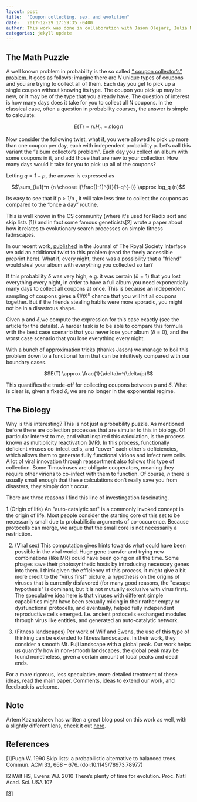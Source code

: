 ```yaml
---
layout: post
title:  "Coupon collecting, sex, and evolution"
date:   2017-12-29 17:59:35 -0400
author: This work was done in collaboration with Jason Olejarz, Iulia Neagu and Martin Nowak.
categories: jekyll update
---
```


<script type="text/x-mathjax-config">
        MathJax.Hub.Config({
            tex2jax: {
              skipTags: ['script', 'noscript', 'style', 'textarea', 'pre']
            }
          });

        MathJax.Hub.Queue(function() {
            var all = MathJax.Hub.getAllJax(), i;
            for(i=0; i < all.length; i += 1) {
                all[i].SourceElement().parentNode.className += ' has-jax';
            }
        });

</script>

<script type="text/javascript"
        src="https://cdn.mathjax.org/mathjax/latest/MathJax.js?config=TeX-AMS-MML_HTMLorMML"></script>
<script
  type="text/javascript"
  charset="utf-8"
  src="https://vincenttam.github.io/javascripts/MathJaxLocal.js"></script>

## The Math Puzzle

A well known problem in probability is the so called [“ coupon collector’s” problem](https://en.wikipedia.org/wiki/Coupon_collector%27s_problem). It goes as follows: imagine there are $N$ unique types of coupons and you are trying to collect all of them. Each day you get to pick up a single coupon without knowing its type. The coupon you pick up may be new, or it may be of the type that you already have. The question of interest is how many days does it take for you to collect all N coupons. In the classical case, often a question in probability courses, the answer is simple to calculate:

$$E(T)= n. H_n \approx n \log n $$

Now consider the following twist, what if, you were allowed to pick up more than one coupon per day, each with independent probability p. Let’s call this variant the “album collector’s problem”.  Each day you collect an album with some coupons in it, and add those that are new to your collection. How many days would it take for you to pick up all of the coupons? 

Letting $q=1-p$, the answer is expressed as  

$$\sum_{i=1}^n {n \choose i}\frac{(-1)^{i}}{1-q^{-i}} \approx log_q (n)$$


Its easy to see that if p > 1/n , it will take less time to collect the coupons as compared to the “once a day” routine. 

This is well known in the CS community (where it's used for Radix sort and skip lists [1]) and in fact some famous geneticists[2] wrote a paper about how it relates to evolutionary search processes on simple fitness ladnscapes. 

In our recent work, [published](http://rsif.royalsocietypublishing.org/content/15/139/20180003) in the Journal of The Royal Society Interface we add an additional twist to this problem (read the freely accessible preprint [here](https://arxiv.org/abs/1612.00825)). What if, every night, there was a possibility that a "friend" would steal your album with everything you collected so far?

If this probability $\delta$ was very high, e.g. it was certain ($\delta=1$) that you lost everything every night, in order to have a full album you need exponentially many days to collect all coupons at once. This is because an independent sampling of coupons gives a $(1/p)^n$ chance that you will hit all coupons together. But if the friends stealing habits were more sporadic, you might not be in a disastrous shape. 

Given p and $\delta$,we compute the expression for this case exactly (see the article for the details). A harder task is to be able to compare this formula with the best case scenario that you never lose your album ($\delta=0$), and the worst case scenario that you lose everything every night.

With a bunch of approximation tricks (thanks Jason) we manage to boil this problem down to a functional form that can be intuitively compared with our boundary cases.

$$E(T) \approx \frac{1}{\delta}n^(\delta/p)$$

This quantifies the trade-off for collecting coupons between p and $\delta$. What is clear is, given a fixed $\delta$, we are no longer in the exponential regime.

## The Biology

Why is this interesting? This is not just a probability puzzle. As mentioned before there are collection processes that are simular to this in biology. Of particular interest to me, and what inspired this calculation, is the process known as multiplicity reactivation (MR). In this process, functionally deficient viruses co-infect cells, and "cover" each other's deficiencies, which allows them to generate fully functional virions and infect new cells. A lot of viral innovation through reassortment also follows this type of collection. Some Timoviruses are obligate cooperators, meaning they require other virions to co-infect with them to function. Of course, $n$ there is usually small enough that these calculations don't really save you from disasters, they simply don't occur.

There are three reasons I find this line of investingation fascinating.

1.(Origin of life) An "auto-catalytic set" is a commonly invoked concept in the origin of life. Most people consider the starting core of this set to be necessarily small due to probabilistic arguments of co-occurence. Because protocells can merge, we argue that the small core is not necessarily a restriction. 

2. (Viral sex) This computation gives hints towards what could have been possible in the viral world. Huge gene transfer and trying new combinations (like MR) could have been going on all the time. Some phages save their photosynthetic hosts by introducing necessary genes into them. I think given the efficiency of this process, it might give a bit more credit to the "virus first" picture, a hypothesis on the origins of viruses that is currently disfavored (for many good reasons, the "escape hypothesis" is dominant, but it is not mutually exclusive with virus first). The speculative idea here is that viruses with different simple capabilities might have been sexually mixing in their rather empty or dysfunctional protocells, and eventually, helped fully independent reproductive cells emerged. I.e. ancient protocells exchanged modules through virus like entities, and generated an auto-catalytic network. 

3. (Fitness landscapes) Per work of Wilf and Ewens, the use of this type of thinking can be extended to fitness landscapes. In their work, they consider a smooth Mt. Fuji landscape with a global peak. Our work helps us quantify how in non-smooth landscapes, the global peak may be found nonetheless, given a certain amount of local peaks and dead ends.

For a more rigorous, less speculative, more detailed treatment of these ideas, read the main paper. Comments, ideas to extend our work, and feedback is welcome. 

## Note

Artem Kaznatcheev has written a great blog post on this work as well, with a slightly different lens, check it out [here](https://egtheory.wordpress.com/2016/12/18/fusion-and-sex/). 

## References

[1]Pugh W. 1990 Skip lists: a probabilistic alternative to balanced trees. Commun. ACM 33, 668 – 676. (doi:10.1145/78973.78977)

[2]Wilf HS, Ewens WJ. 2010 There’s plenty of time for evolution. Proc. Natl Acad. Sci. USA 107

[3]


